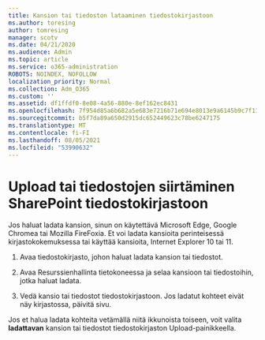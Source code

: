```yaml
---
title: Kansion tai tiedoston lataaminen tiedostokirjastoon
ms.author: toresing
author: tomresing
manager: scotv
ms.date: 04/21/2020
ms.audience: Admin
ms.topic: article
ms.service: o365-administration
ROBOTS: NOINDEX, NOFOLLOW
localization_priority: Normal
ms.collection: Adm_O365
ms.custom: ''
ms.assetid: df1ffdf0-8e08-4a56-880e-8ef162ec8431
ms.openlocfilehash: 7f954d85a6b682a5e683e7216b71e694e8013e9a6145b9c7f119d3b2a5b78965
ms.sourcegitcommit: b5f7da89a650d2915dc652449623c78be6247175
ms.translationtype: MT
ms.contentlocale: fi-FI
ms.lasthandoff: 08/05/2021
ms.locfileid: "53990632"
---
```

# <a name="upload-a-folder-or-files-to-a-sharepoint-document-library"></a>Upload tai tiedostojen siirtäminen SharePoint tiedostokirjastoon

Jos haluat ladata kansion, sinun on käytettävä Microsoft Edge, Google Chromea tai Mozilla FireFoxia. Et voi ladata kansioita perinteisessä kirjastokokemuksessa tai käyttää kansioita, Internet Explorer 10 tai 11.
  
1. Avaa tiedostokirjasto, johon haluat ladata kansion tai tiedostot.
    
2. Avaa Resurssienhallinta tietokoneessa ja selaa kansioon tai tiedostoihin, jotka haluat ladata.
    
3. Vedä kansio tai tiedostot tiedostokirjastoon. Jos ladatut kohteet eivät näy kirjastossa, päivitä sivu. 
    
Jos et halua ladata kohteita vetämällä niitä ikkunoista toiseen, voit valita **ladattavan** kansion tai tiedostot tiedostokirjaston Upload-painikkeella. 
  

